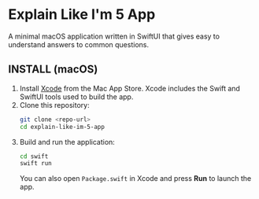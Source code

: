 # Explain Like I'm 5 App

A minimal macOS application written in SwiftUI that gives easy to understand answers to common questions.

## INSTALL (macOS)

1. Install [Xcode](https://developer.apple.com/xcode/) from the Mac App Store. Xcode includes the Swift and SwiftUI tools used to build the app.
2. Clone this repository:
   ```bash
   git clone <repo-url>
   cd explain-like-im-5-app
   ```
3. Build and run the application:
   ```bash
   cd swift
   swift run
   ```
   You can also open `Package.swift` in Xcode and press **Run** to launch the app.
